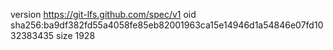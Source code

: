 version https://git-lfs.github.com/spec/v1
oid sha256:ba9df382fd55a4058fe85eb82001963ca15e14946d1a54846e07fd1032383435
size 1928
